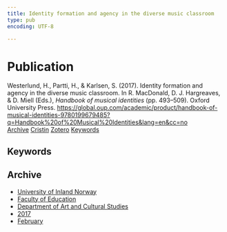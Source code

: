 ```yaml
---
title: Identity formation and agency in the diverse music classroom
type: pub
encoding: UTF-8

---
```

<h1>Publication</h1>
<article id="csl-bib-container-S262E6W7" class="csl-bib-container">
  <div class="csl-bib-body"> <div class="csl-entry">Westerlund, H., Partti, H., &#38; Karlsen, S. (2017). Identity formation and agency in the diverse music classroom. In R. MacDonald, D. J. Hargreaves, &#38; D. Miell (Eds.), <i>Handbook of musical identities</i> (pp. 493–509). Oxford University Press. <a href="https://global.oup.com/academic/product/handbook-of-musical-identities-9780199679485?q=Handbook%20of%20Musical%20Identities&#38;lang=en&#38;cc=no">https://global.oup.com/academic/product/handbook-of-musical-identities-9780199679485?q=Handbook%20of%20Musical%20Identities&#38;lang=en&#38;cc=no</a></div> </div>
  <div class="csl-bib-buttons">
    <a href="#taxonomy-article-S262E6W7" alt="archive" class="csl-bib-button">Archive</a>
    <a href="https://app.cristin.no/results/show.jsf?id=1453215" alt="Cristin" class="csl-bib-button">Cristin</a>
    <a href="http://zotero.org/groups/5881554/items/S262E6W7" alt="Zotero" class="csl-bib-button">Zotero</a>
    <a href="#keywords-article-S262E6W7" alt="keywords" class="csl-bib-button">Keywords</a>
  </div>
  <div id="csl-bib-meta-container-S262E6W7"></div>
</article>
<div id="csl-bib-meta-S262E6W7" class="csl-bib-meta">
  <article id="keywords-article-S262E6W7" class="keywords-article">
    <h1>Keywords</h1>
    
  </article>
  <article id="taxonomy-article-S262E6W7" class="taxonomy-article">
    <h1>Archive</h1>
    <ul>
      <li>
        <a href="/en/archive/?key=3DCRN523">University of Inland Norway</a>
      </li>
      <li>
        <a href="/en/archive/?key=WYNZA47F">Faculty of Education</a>
      </li>
      <li>
        <a href="/en/archive/?key=VBB2T4VJ">Department of Art and Cultural Studies</a>
      </li>
      <li>
        <a href="/en/archive/?key=5F26UTRK">2017</a>
      </li>
      <li>
        <a href="/en/archive/?key=EPHNPDGW">February</a>
      </li>
    </ul>
  </article>
</div>
